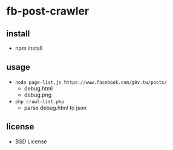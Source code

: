 fb-post-crawler
===============
install
-------
* npm install

usage
-----
* `node page-list.js https://www.facebook.com/g0v.tw/posts/`
  * debug.html
  * debug.png
* `php crawl-list.php`
  * parse debug.html to json

license
-------
* BSD License

